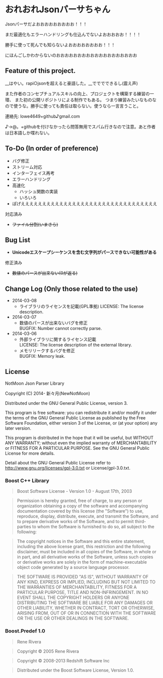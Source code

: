 ﻿
おれおれJsonパーサちゃん
===============================================================================

Jsonパーサだよおおおおおおおおお！！！

まだ最適化もエラーハンドリングも仕込んでないよおおおおお！！！！

勝手に使って死んでも知らないよおおおおおおおお！！！

にほんごしかわからないのおおおおおおおおおおおおおおおおおおお

Feature of this project.
-------------------------------------------------------------------------------
__はやい。rapi○jsonを超えると豪語した。__でででできるし(震え声)

また作者のコンセプチュアルスキルの向上、プロジェクトを構築する練習の一環、
また初の公開リポジトリによる制作でもある。
つまり練習みたいなものなので使うな。勝手に使っても責任は取らない。使うなら一言言うこと。

連絡先: lowe4649+github♪gmail.com

♪→@。+githubを付けなかったら問答無用でスパム行きなので注意。あと作者は日本語しか喋れない。

To-Do (In order of preference)
-------------------------------------------------------------------------------
* バグ修正
* ストリーム対応
* インターフェイス再考
* エラーハンドリング
* 高速化
	- ハッシュ関数の実装
	- いろいろ
* ぽげええええええええええええええええええええええええええええええええ

対応済み

* ~~ファイル分割(いまさら)~~

Bug List
-------------------------------------------------------------------------------
* __Unicodeエスケープシーケンスを含む文字列がパースできない可能性がある__

修正済み

* ~~数値のパースが出来ない(0が返る)~~

Change Log (Only those related to the use)
-------------------------------------------------------------------------------
* 2014-03-08 
	+ ライブラリのライセンスを記載(GPL準拠)
	  LICENSE: The license description.
* 2014-03-07  
	+ 数値のパースが出来ないバグを修正  
	  BUGFIX: Number cannot correctly parse.
* 2014-03-06  
	+ 外部ライブラリに関するライセンス記載  
	  LICENSE: The license description of the external library.
	+ メモリリークするバグを修正  
	  BUGFIX: Memory leak.

License
-------------------------------------------------------------------------------
NotMoon Json Parser Library

Copyright (C) 2014- 新々月(NewNotMoon)

Distributed under the GNU General Public License, version 3.

This program is free software: you can redistribute it and/or modify
it under the terms of the GNU General Public License as published by
the Free Software Foundation, either version 3 of the License, or
(at your option) any later version.

This program is distributed in the hope that it will be useful,
but WITHOUT ANY WARRANTY; without even the implied warranty of
MERCHANTABILITY or FITNESS FOR A PARTICULAR PURPOSE.  See the
GNU General Public License for more details.

Detail about the GNU General Public License refer to
http://www.gnu.org/licenses/gpl-3.0.txt or License/gpl-3.0.txt.

### Boost C++ Library
> Boost Software License - Version 1.0 - August 17th, 2003

> Permission is hereby granted, free of charge, to any person or organization
obtaining a copy of the software and accompanying documentation covered by
this license (the "Software") to use, reproduce, display, distribute,
execute, and transmit the Software, and to prepare derivative works of the
Software, and to permit third-parties to whom the Software is furnished to
do so, all subject to the following:

> The copyright notices in the Software and this entire statement, including
the above license grant, this restriction and the following disclaimer,
must be included in all copies of the Software, in whole or in part, and
all derivative works of the Software, unless such copies or derivative
works are solely in the form of machine-executable object code generated by
a source language processor.

> THE SOFTWARE IS PROVIDED "AS IS", WITHOUT WARRANTY OF ANY KIND, EXPRESS OR
IMPLIED, INCLUDING BUT NOT LIMITED TO THE WARRANTIES OF MERCHANTABILITY,
FITNESS FOR A PARTICULAR PURPOSE, TITLE AND NON-INFRINGEMENT. IN NO EVENT
SHALL THE COPYRIGHT HOLDERS OR ANYONE DISTRIBUTING THE SOFTWARE BE LIABLE
FOR ANY DAMAGES OR OTHER LIABILITY, WHETHER IN CONTRACT, TORT OR OTHERWISE,
ARISING FROM, OUT OF OR IN CONNECTION WITH THE SOFTWARE OR THE USE OR OTHER
DEALINGS IN THE SOFTWARE.

### Boost.Predef 1.0
> Rene Rivera

> Copyright © 2005 Rene Rivera

> Copyright © 2008-2013 Redshift Software Inc

> Distributed under the Boost Software License, Version 1.0.